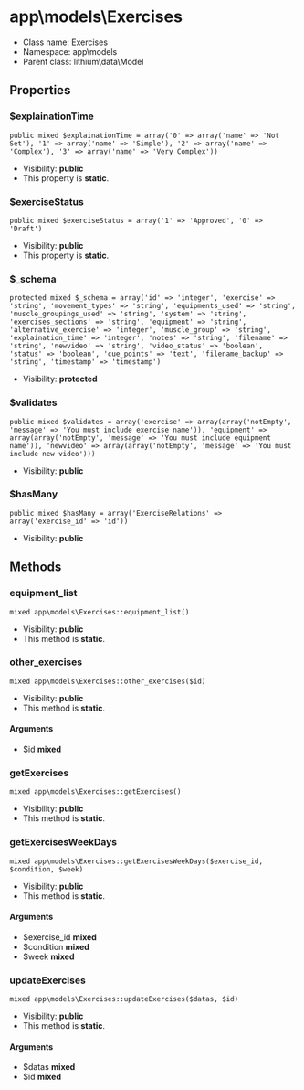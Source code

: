 app\models\Exercises
===============






* Class name: Exercises
* Namespace: app\models
* Parent class: lithium\data\Model





Properties
----------


### $explainationTime

    public mixed $explainationTime = array('0' => array('name' => 'Not Set'), '1' => array('name' => 'Simple'), '2' => array('name' => 'Complex'), '3' => array('name' => 'Very Complex'))





* Visibility: **public**
* This property is **static**.


### $exerciseStatus

    public mixed $exerciseStatus = array('1' => 'Approved', '0' => 'Draft')





* Visibility: **public**
* This property is **static**.


### $_schema

    protected mixed $_schema = array('id' => 'integer', 'exercise' => 'string', 'movement_types' => 'string', 'equipments_used' => 'string', 'muscle_groupings_used' => 'string', 'system' => 'string', 'exercises_sections' => 'string', 'equipment' => 'string', 'alternative_exercise' => 'integer', 'muscle_group' => 'string', 'explaination_time' => 'integer', 'notes' => 'string', 'filename' => 'string', 'newvideo' => 'string', 'video_status' => 'boolean', 'status' => 'boolean', 'cue_points' => 'text', 'filename_backup' => 'string', 'timestamp' => 'timestamp')





* Visibility: **protected**


### $validates

    public mixed $validates = array('exercise' => array(array('notEmpty', 'message' => 'You must include exercise name')), 'equipment' => array(array('notEmpty', 'message' => 'You must include equipment name')), 'newvideo' => array(array('notEmpty', 'message' => 'You must include new video')))





* Visibility: **public**


### $hasMany

    public mixed $hasMany = array('ExerciseRelations' => array('exercise_id' => 'id'))





* Visibility: **public**


Methods
-------


### equipment_list

    mixed app\models\Exercises::equipment_list()





* Visibility: **public**
* This method is **static**.




### other_exercises

    mixed app\models\Exercises::other_exercises($id)





* Visibility: **public**
* This method is **static**.


#### Arguments
* $id **mixed**



### getExercises

    mixed app\models\Exercises::getExercises()





* Visibility: **public**
* This method is **static**.




### getExercisesWeekDays

    mixed app\models\Exercises::getExercisesWeekDays($exercise_id, $condition, $week)





* Visibility: **public**
* This method is **static**.


#### Arguments
* $exercise_id **mixed**
* $condition **mixed**
* $week **mixed**



### updateExercises

    mixed app\models\Exercises::updateExercises($datas, $id)





* Visibility: **public**
* This method is **static**.


#### Arguments
* $datas **mixed**
* $id **mixed**


